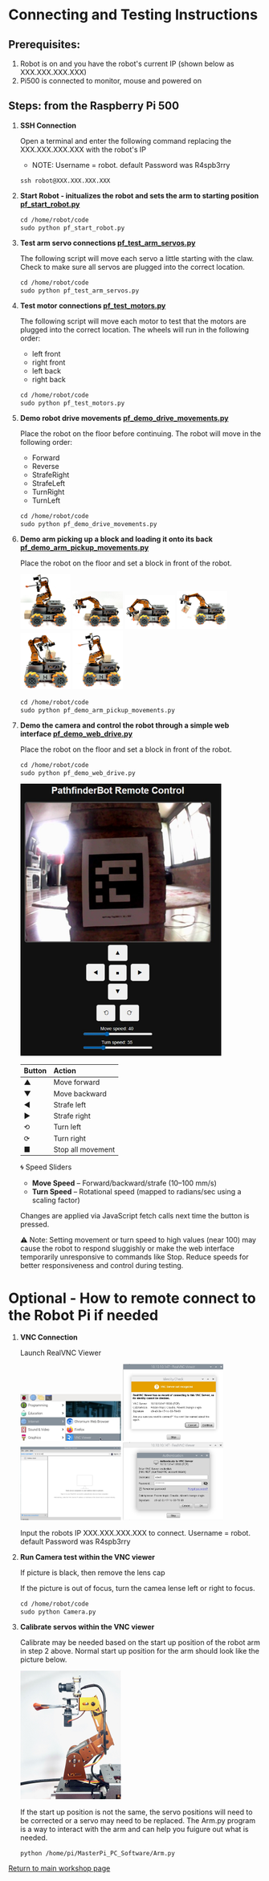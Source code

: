 # **Connecting and Testing Instructions**

## Prerequisites:

1. Robot is on and you have the robot's current IP (shown below as XXX.XXX.XXX.XXX)
1. Pi500 is connected to monitor, mouse and powered on

## Steps: from the Raspberry Pi 500

1. **SSH Connection**

    Open a terminal and enter the following command replacing the XXX.XXX.XXX.XXX with the robot's IP
    - NOTE: Username = robot. default Password was R4spb3rry
            
    ~~~
    ssh robot@XXX.XXX.XXX.XXX
    ~~~

1. **Start Robot - initualizes the robot and sets the arm to starting position [pf_start_robot.py](/code/pf_start_robot.py)**
             
   ~~~
   cd /home/robot/code
   sudo python pf_start_robot.py
   ~~~

1. **Test arm servo connections [pf_test_arm_servos.py](/code/pf_test_arm_servos.py)**

   The following script will move each servo a little starting with the claw. Check to make sure all servos are plugged into the correct location.  

    ~~~
    cd /home/robot/code
    sudo python pf_test_arm_servos.py
    ~~~

1. **Test motor connections [pf_test_motors.py](/code/pf_test_motors.py)**

   The following script will move each motor to test that the motors are plugged into the correct location. The wheels will run in the following order:
   
   - left front
   - right front
   - left back
   - right back  
          

    ~~~
    cd /home/robot/code
    sudo python pf_test_motors.py
    ~~~

1. **Demo robot drive movements [pf_demo_drive_movements.py](/code/pf_demo_drive_movements.py)**

   Place the robot on the floor before continuing.  The robot will move in the following order:
         
   - Forward
   - Reverse
   - StrafeRight
   - StrafeLeft
   - TurnRight
   - TurnLeft

           
    ~~~
    cd /home/robot/code
    sudo python pf_demo_drive_movements.py
    ~~~

1. **Demo arm picking up a block and loading it onto its back [pf_demo_arm_pickup_movements.py](/code/pf_demo_arm_pickup_movements.py)**

   Place the robot on the floor and set a block in front of the robot. 

     <img src="/zzimages/Pickup1.jpg" width="100" > 

     <img src="/zzimages/Pickup2.jpg" width="100" > 

     <img src="/zzimages/Pickup3.jpg" width="100" > 

     <img src="/zzimages/Pickup4.jpg" width="100" > 

     <img src="/zzimages/Pickup5.jpg" width="100" > 

     <img src="/zzimages/Pickup6.jpg" width="100" > 
         
    ~~~
    cd /home/robot/code
    sudo python pf_demo_arm_pickup_movements.py
    ~~~


1. **Demo the camera and control the robot through a simple web interface [pf_demo_web_drive.py](/code/pf_demo_web_drive.py)** 

   Place the robot on the floor and set a block in front of the robot. 

    ~~~
    cd /home/robot/code
    sudo python pf_demo_web_drive.py
    ~~~

    <img src="/zzimages/pf_simple_web_drive.jpg" width="400" > 



    | Button         | Action               |
    |----------------|----------------------|
    | ▲              | Move forward         |
    | ▼              | Move backward        |
    | ◀              | Strafe left          |
    | ▶              | Strafe right         |
    | ⟲              | Turn left            |
    | ⟳              | Turn right           |
    | ■              | Stop all movement    |

    🌀 Speed Sliders

    - **Move Speed** – Forward/backward/strafe (10–100 mm/s)
    - **Turn Speed** – Rotational speed (mapped to radians/sec using a scaling factor)
    
    Changes are applied via JavaScript fetch calls next time the button is pressed.
    
    ⚠️ Note: Setting movement or turn speed to high values (near 100) may cause the robot to respond sluggishly or make the web interface temporarily unresponsive to commands like Stop. Reduce speeds for better responsiveness and control during testing. 





# **Optional - How to remote connect to the Robot Pi if needed**


1. **VNC Connection**

    Launch RealVNC Viewer
   
     <img src="/zzimages/RealVNCViewer.jpg" width="200" > 

     <img src="/zzimages/VNC.jpg" width="200" > 

     <img src="/zzimages/VNC1.jpg" width="200" > 

     <img src="/zzimages/VNC2.jpg" width="200" > 

    Input the robots IP XXX.XXX.XXX.XXX to connect. Username = robot. default Password was R4spb3rry

1. **Run Camera test within the VNC viewer**
 
    If picture is black, then remove the lens cap
   
    If the picture is out of focus, turn the camea lense left or right to focus.
   
    ~~~
    cd /home/robot/code
    sudo python Camera.py
    ~~~

1. **Calibrate servos within the VNC viewer**
  
    Calibrate may be needed based on the start up position of the robot arm in step 2 above. Normal start up position for the arm should look like the picture below.
   
   <img src="/zzimages/ArmStartUp.jpeg" width="200" > 

    If the start up position is not the same, the servo positions will need to be corrected or a servo may need to be replaced. The Arm.py program is a way to interact with the arm and can help you fuigure out what is needed.

    ~~~
    python /home/pi/MasterPi_PC_Software/Arm.py
    ~~~
  
[Return to main workshop page](/README.md)

















